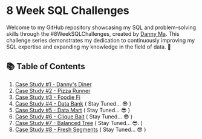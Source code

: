 ﻿# 8 Week SQL Challenges

Welcome to my GitHub repository showcasing my SQL and problem-solving skills through the #8WeekSQLChallenges, created by [Danny Ma](https://www.linkedin.com/company/datawithdanny/). This challenge series demonstrates my dedication to continuously improving my SQL expertise and expanding my knowledge in the field of data. 💪

## 📚 Table of Contents

1. [Case Study #1 - Danny's Diner](https://github.com/Seowyongtao/8-Week-SQL-Challenge/blob/main/Case%20Study%20%231%20-%20Danny's%20Diner/README.md)
2. [Case Study #2 - Pizza Runner](https://github.com/Seowyongtao/8-Week-SQL-Challenge/blob/main/Case%20Study%20%232%20-%20Pizza%20Runner/README.md)
3. [Case Study #3 -  Foodie Fi](https://github.com/Seowyongtao/8-Week-SQL-Challenge/blob/main/Case%20Study%20%233%20-%20Foodie-Fi/README.md)
4. [Case Study #4 -  Data Bank](https://github.com/Seowyongtao/8-Week-SQL-Challenge/blob/main/Case%20Study%20%234%20-%20Data%20Bank/README.md) ( Stay Tuned... 😎 )
5. [Case Study #5 - Data Mart](https://github.com/Seowyongtao/8-Week-SQL-Challenge/blob/main/Case%20Study%20%235%20-%20Data%20Mart/README.md) ( Stay Tuned... 😎 )
6. [Case Study #6 - Clique Bait](https://github.com/Seowyongtao/8-Week-SQL-Challenge/blob/main/Case%20Study%20%236%20-%20Clique%20Bait/README.md) ( Stay Tuned... 😎 )
7. [Case Study #7 - Balanced Tree](https://github.com/Seowyongtao/8-Week-SQL-Challenge/blob/main/Case%20Study%20%237%20-%20Balanced%20Tree/README.md)                           ( Stay Tuned... 😎. )
8. [Case Study #8 - Fresh Segments](https://github.com/Seowyongtao/8-Week-SQL-Challenge/blob/main/Case%20Study%20%238%20-%20Fresh%20Segments/README.md) ( Stay Tuned... 😎 )

